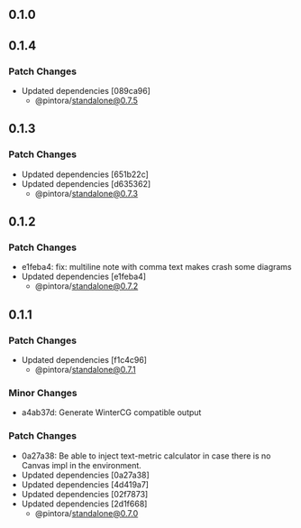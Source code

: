 ## 0.1.0

## 0.1.4

### Patch Changes

- Updated dependencies [089ca96]
  - @pintora/standalone@0.7.5

## 0.1.3

### Patch Changes

- Updated dependencies [651b22c]
- Updated dependencies [d635362]
  - @pintora/standalone@0.7.3

## 0.1.2

### Patch Changes

- e1feba4: fix: multiline note with comma text makes crash some diagrams
- Updated dependencies [e1feba4]
  - @pintora/standalone@0.7.2

## 0.1.1

### Patch Changes

- Updated dependencies [f1c4c96]
  - @pintora/standalone@0.7.1

### Minor Changes

- a4ab37d: Generate WinterCG compatible output

### Patch Changes

- 0a27a38: Be able to inject text-metric calculator in case there is no Canvas impl in the environment.
- Updated dependencies [0a27a38]
- Updated dependencies [4d419a7]
- Updated dependencies [02f7873]
- Updated dependencies [2d1f668]
  - @pintora/standalone@0.7.0
